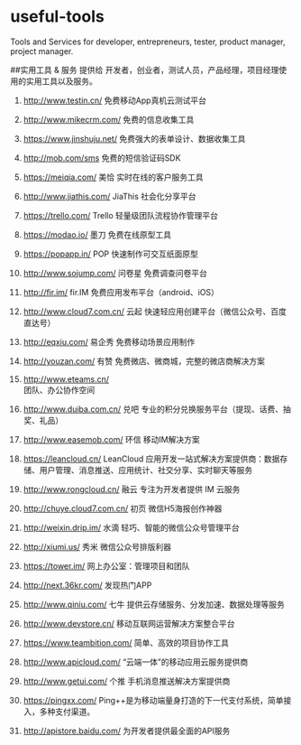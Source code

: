 # useful-tools
Tools and Services for developer, entrepreneurs, tester, product manager, project manager.

##实用工具 & 服务
提供给 开发者，创业者，测试人员，产品经理，项目经理使用的实用工具以及服务。


1. http://www.testin.cn/
免费移动App真机云测试平台

2. http://www.mikecrm.com/
免费的信息收集工具

3. https://www.jinshuju.net/
免费强大的表单设计、数据收集工具

4. http://mob.com/sms
免费的短信验证码SDK

5. https://meiqia.com/  美恰
实时在线的客户服务工具

6. http://www.jiathis.com/  JiaThis
社会化分享平台

7. https://trello.com/  Trello
轻量级团队流程协作管理平台

8. https://modao.io/  墨刀
免费在线原型工具

9. https://popapp.in/  POP
快速制作可交互纸面原型

10. http://www.sojump.com/  问卷星
免费调查问卷平台

11. http://fir.im/  fir.IM
免费应用发布平台（android、iOS）

12. http://www.cloud7.com.cn/  云起
快速轻应用创建平台（微信公众号、百度直达号）

13. http://eqxiu.com/  易企秀
免费移动场景应用制作

14. http://youzan.com/  有赞
免费微店、微商城，完整的微店商解决方案

15. http://www.eteams.cn/  
团队、办公协作空间

16. http://www.duiba.com.cn/  兑吧
专业的积分兑换服务平台（提现、话费、抽奖、礼品）

17. http://www.easemob.com/ 环信
移动IM解决方案

18. https://leancloud.cn/  LeanCloud
应用开发一站式解决方案提供商：数据存储、用户管理、消息推送、应用统计、社交分享、实时聊天等服务

19. http://www.rongcloud.cn/  融云
专注为开发者提供 IM 云服务

20. http://chuye.cloud7.com.cn/  初页
微信H5海报创作神器

21. http://weixin.drip.im/  水滴
轻巧、智能的微信公众号管理平台

22. http://xiumi.us/  秀米
微信公众号排版利器

23. https://tower.im/
网上办公室：管理项目和团队

24. http://next.36kr.com/
发现热门APP

25. http://www.qiniu.com/ 七牛
提供云存储服务、分发加速、数据处理等服务

26. http://www.devstore.cn/
移动互联网运营解决方案整合平台

27. https://www.teambition.com/
简单、高效的项目协作工具

28. http://www.apicloud.com/
“云端一体”的移动应用云服务提供商

29. http://www.getui.com/  个推
手机消息推送解决方案提供商

30. https://pingxx.com/
Ping++是为移动端量身打造的下一代支付系统，简单接入，多种支付渠道。

31. http://apistore.baidu.com/
为开发者提供最全面的API服务